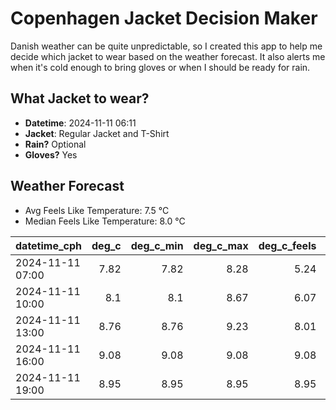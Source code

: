 
# Copenhagen Jacket Decision Maker

Danish weather can be quite unpredictable, so I created this app to help me decide which jacket to wear based on the weather forecast. 
It also alerts me when it's cold enough to bring gloves or when I should be ready for rain.

## What Jacket to wear?

- **Datetime**: 2024-11-11 06:11
- **Jacket**: Regular Jacket and T-Shirt
- **Rain?** Optional
- **Gloves?** Yes

## Weather Forecast
- Avg Feels Like Temperature: 7.5 °C
- Median Feels Like Temperature: 8.0 °C

| datetime_cph     |   deg_c |   deg_c_min |   deg_c_max |   deg_c_feels | weather   | wind   | rain   |
|:-----------------|--------:|------------:|------------:|--------------:|:----------|:-------|:-------|
| 2024-11-11 07:00 |    7.82 |        7.82 |        8.28 |          5.24 | Clouds    | Low    | None   |
| 2024-11-11 10:00 |    8.1  |        8.1  |        8.67 |          6.07 | Rain      | Low    | Low    |
| 2024-11-11 13:00 |    8.76 |        8.76 |        9.23 |          8.01 | Clouds    | Low    | None   |
| 2024-11-11 16:00 |    9.08 |        9.08 |        9.08 |          9.08 | Clouds    | Low    | None   |
| 2024-11-11 19:00 |    8.95 |        8.95 |        8.95 |          8.95 | Clouds    | Low    | None   |
        
